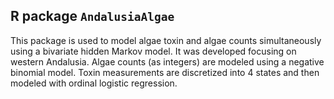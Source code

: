 ## R package `AndalusiaAlgae`

This package is used to model algae toxin and algae counts simultaneously using a bivariate hidden Markov model.
It was developed focusing on western Andalusia. Algae counts (as integers) are modeled using a negative binomial model.
Toxin measurements are discretized into 4 states and then modeled with ordinal logistic regression. 
